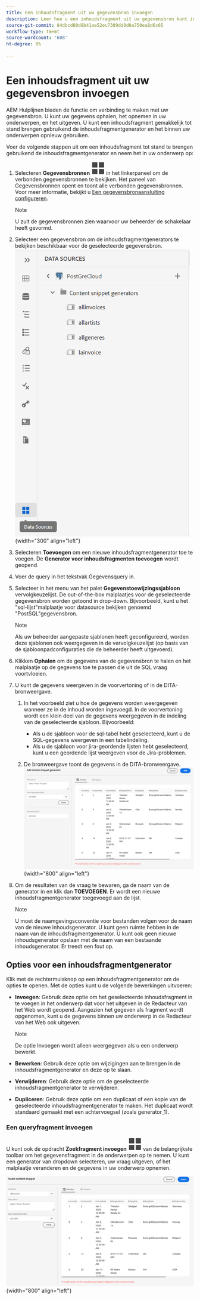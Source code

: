 ```yaml
---
title: Een inhoudsfragment uit uw gegevensbron invoegen
description: Leer hoe u een inhoudsfragment uit uw gegevensbron kunt invoegen
source-git-commit: 84dbcd80d8b41ae52ec7389dd0d0a750ea8d6c65
workflow-type: tm+mt
source-wordcount: '608'
ht-degree: 0%

---
```



# Een inhoudsfragment uit uw gegevensbron invoegen

AEM Hulplijnen bieden de functie om verbinding te maken met uw gegevensbron. U kunt uw gegevens ophalen, het opnemen in uw onderwerpen, en het uitgeven. U kunt een inhoudsfragment gemakkelijk tot stand brengen gebruikend de inhoudsfragmentgenerator en het binnen uw onderwerpen opnieuw gebruiken.

Voer de volgende stappen uit om een inhoudsfragment tot stand te brengen gebruikend de inhoudsfragmentgenerator en neem het in uw onderwerp op:

1. Selecteren **Gegevensbronnen** ![](images/data-source-icon.svg)   in het linkerpaneel om de verbonden gegevensbronnen te bekijken. Het paneel van Gegevensbronnen opent en toont alle verbonden gegevensbronnen. Voor meer informatie, bekijkt u [Een gegevensbronaansluiting configureren](../cs-install-guide/conf-data-source-connector.md).
   >[!NOTE]
   >
   > U zult de gegevensbronnen zien waarvoor uw beheerder de schakelaar heeft gevormd.

1. Selecteer een gegevensbron om de inhoudsfragmentgenerators te bekijken beschikbaar voor de geselecteerde gegevensbron.
   ![](images/code-snippet-generator.png){width="300" align="left"}
1. Selecteren **Toevoegen** om een nieuwe inhoudsfragmentgenerator toe te voegen. De **Generator voor inhoudsfragmenten toevoegen** wordt geopend.

1. Voer de query in het tekstvak Gegevensquery in.
1. Selecteer in het menu van het palet **Gegevenstoewijzingssjabloon** vervolgkeuzelijst.
De out-of-the-box malplaatjes voor de geselecteerde gegevensbron worden getoond in drop-down. Bijvoorbeeld, kunt u het &quot;sql-lijst&quot;malplaatje voor datasource bekijken genoemd &quot;PostSQL&quot;gegevensbron.

   >[!NOTE]
   >  
   > Als uw beheerder aangepaste sjablonen heeft geconfigureerd, worden deze sjablonen ook weergegeven in de vervolgkeuzelijst (op basis van de sjabloonpadconfiguraties die de beheerder heeft uitgevoerd).
1. Klikken **Ophalen** om de gegevens van de gegevensbron te halen en het malplaatje op de gegevens toe te passen die uit de SQL vraag voortvloeien.
1. U kunt de gegevens weergeven in de voorvertoning of in de DITA-bronweergave.

   1. In het voorbeeld ziet u hoe de gegevens worden weergegeven wanneer ze in de inhoud worden ingevoegd. In de voorvertoning wordt een klein deel van de gegevens weergegeven in de indeling van de geselecteerde sjabloon.
Bijvoorbeeld:
      * Als u de sjabloon voor de sql-tabel hebt geselecteerd, kunt u de SQL-gegevens weergeven in een tabelindeling.
      * Als u de sjabloon voor jira-geordende lijsten hebt geselecteerd, kunt u een geordende lijst weergeven voor de Jira-problemen.

   1. De bronweergave toont de gegevens in de DITA-bronweergave.
      ![](images/add-content-snippet-generator.png){width="800" align="left"}
1. Om de resultaten van de vraag te bewaren, ga de naam van de generator in en klik dan **TOEVOEGEN**.   Er wordt een nieuwe inhoudsfragmentgenerator toegevoegd aan de lijst.

   >[!NOTE]
   >
   > U moet de naamgevingsconventie voor bestanden volgen voor de naam van de nieuwe inhoudsgenerator. U kunt geen ruimte hebben in de naam van de inhoudsfragmentgenerator. U kunt ook geen nieuwe inhoudsgenerator opslaan met de naam van een bestaande inhoudsgenerator. Er treedt een fout op.

## Opties voor een inhoudsfragmentgenerator

Klik met de rechtermuisknop op een inhoudsfragmentgenerator om de opties te openen. Met de opties kunt u de volgende bewerkingen uitvoeren:
* **Invoegen**: Gebruik deze optie om het geselecteerde inhoudsfragment in te voegen in het onderwerp dat voor het uitgeven in de Redacteur van het Web wordt geopend. Aangezien het gegeven als fragment wordt opgenomen, kunt u de gegevens binnen uw onderwerp in de Redacteur van het Web ook uitgeven.

  >[!NOTE]
  > 
  > De optie Invoegen wordt alleen weergegeven als u een onderwerp bewerkt.

* **Bewerken**: Gebruik deze optie om wijzigingen aan te brengen in de inhoudsfragmentgenerator en deze op te slaan.
* **Verwijderen**: Gebruik deze optie om de geselecteerde inhoudsfragmentgenerator te verwijderen.
* **Dupliceren**: Gebruik deze optie om een duplicaat of een kopie van de geselecteerde inhoudsfragmentgenerator te maken. Het duplicaat wordt standaard gemaakt met een achtervoegsel (zoals generator_1).

### Een queryfragment invoegen

U kunt ook de opdracht **Zoekfragment invoegen** ![](images/data-source-icon.svg)   van de belangrijkste toolbar om het gegevensfragment in de onderwerpen op te nemen.  U kunt een generator van dropdown selecteren, uw vraag uitgeven, of het malplaatje veranderen en de gegevens in uw onderwerp opnemen.

![](images/insert-content-snippet.png){width="800" align="left"}




